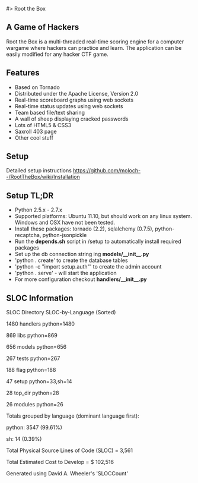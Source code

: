 #> Root the Box

A Game of Hackers
-------------------
Root the Box is a multi-threaded real-time scoring engine for a computer wargame where hackers can practice and learn. 
The application can be easily modified for any hacker CTF game.

Features
-------------------
* Based on Tornado
* Distributed under the Apache License, Version 2.0
* Real-time scoreboard graphs using web sockets
* Real-time status updates using web sockets
* Team based file/text sharing
* A wall of sheep displaying cracked passwords
* Lots of HTML5 & CSS3
* Saxroll 403 page
* Other cool stuff

Setup
-------------------
Detailed setup instructions https://github.com/moloch--/RootTheBox/wiki/Installation

Setup TL;DR
-------------------
* Python 2.5.x - 2.7.x
* Supported platforms: Ubuntu 11.10, but should work on any linux system.  Windows and OSX have not been tested.
* Install these packages: tornado (2.2), sqlalchemy (0.7.5), python-recaptcha, python-jsonpickle
* Run the __depends.sh__ script in /setup to automatically install required packages
* Set up the db connection string ing __models/\_\_init\_\_.py__
* 'python . create' to create the database tables 
* 'python -c "import setup.auth"' to create the admin account
* 'python . serve' - will start the application
*  For more configuration checkout __handlers/\_\_init\_\_.py__

SLOC Information
---------------------
SLOC	Directory	SLOC-by-Language (Sorted)

1480    handlers        python=1480

869     libs            python=869

656     models          python=656

267     tests           python=267

188     flag            python=188

47      setup           python=33,sh=14

28      top_dir         python=28

26      modules         python=26

Totals grouped by language (dominant language first):

python:        3547 (99.61%)

sh:              14 (0.39%)

Total Physical Source Lines of Code (SLOC)                = 3,561

Total Estimated Cost to Develop                           = $ 102,516

Generated using David A. Wheeler's 'SLOCCount'

